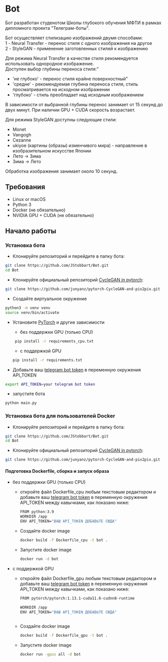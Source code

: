 # Bot

Бот разработан студенотом Школы глубокого обучения МФТИ в рамках дипломного проекта "Телеграм-боты".

Бот осуществляет стилизацию изображений двумя способами:  
1 - Neural Transfer - перенос стиля с одного изображения на другое  
2 - StyleGAN - применение заготовленных стилей к изображению

Для режима Neural Transfer в качестве стиля рекомендуется использовать однородное изображение.  
Доступен выбор глубины переноса стиля:"

- 'не глубоко' - перенос стиля крайне поверхностный"
- 'средне' - рекомендуемая глубина переноса стиля, стиль просматривается на исходном изображении
- 'глубоко' - стиль преобладает над исходным изображением

В зависимости от выбранной глубины перенос занимает от 15 секунд до двух минут. При наличии GPU + CUDA скорость
возрастает.

Для режима StyleGAN доступны следующие стили:

- Monet
- Vangogh
- Cezanne
- ukiyoe (картины (образы) изменчивого мира) - направление в изобразительном искусстве Японии
- Лето -> Зима
- Зима -> Лето

Обработка изображения занимает около 10 секунд.

## Требования

- Linux or macOS
- Python 3
- Docker (не обязательно)
- NVIDIA GPU + CUDA (не обязательно)

## Начало работы

### Установка бота

- Клонируйте репозиторий и перейдите в папку бота:

```bash
git clone https://github.com/JStobbart/Bot.git
cd Bot
```

- Клонируйте официальный репозиторий [CycleGAN in pytorch](https://github.com/junyanz/pytorch-CycleGAN-and-pix2pix):

```bash
git clone https://github.com/junyanz/pytorch-CycleGAN-and-pix2pix.git
```

- Создайте виртуальное окружение

```bash
python3 -m venv venv
source venv/bin/activate
```

- Установите [PyTorch](http://pytorch.org) и другие зависимости
    - без поддержки GPU (только CPU)
    ```bash
     pip install -r requirements_cpu.txt
     ```
    - с поддержкой GPU
     ```bash
     pip install -r requirements.txt
     ```

- Добавьте ваш [telegram bot token](https://core.telegram.org/bots#how-do-i-create-a-bot)
  в переменную окружения API_TOKEN

```bash
export API_TOKEN=your telegram bot token
```

- запустите бота

```bash
python main.py
```

### Установка бота для пользователей Docker

- Клонируйте репозиторий и перейдите в папку бота:

```bash
git clone https://github.com/JStobbart/Bot.git
cd Bot
```

- Клонируйте официальный репозиторий [CycleGAN in pytorch](https://github.com/junyanz/pytorch-CycleGAN-and-pix2pix):

```bash
git clone https://github.com/junyanz/pytorch-CycleGAN-and-pix2pix.git
```

#### Подготовка Dockerfile, сборка и запуск образа

- без поддержки GPU (только CPU)
    - откройте файл Dockerfile_cpu любым текстовым редактором и добавьте
      ваш [telegram bot token](https://core.telegram.org/bots#how-do-i-create-a-bot)
      в переменную окружения API_TOKEN между кавычками, как показано ниже:
        ```bash
        FROM python:3.9
        WORKDIR /app
        ENV API_TOKEN="ВАШ API_TOKEN ДОБАВЬТЕ СЮДА"
        ```
    - Создайте docker image
        ```bash
        docker build -f Dockerfile_cpu -t bot .
        ```
    - Запустите docker image
        ```bash
        docker run -d bot
        ```

- с поддержкой GPU
    - откройте файл Dockerfile_gpu любым текстовым редактором и добавьте
      ваш [telegram bot token](https://core.telegram.org/bots#how-do-i-create-a-bot)
      в переменную окружения API_TOKEN между кавычками, как показано ниже:

         ```bash
        FROM pytorch/pytorch:1.13.1-cuda11.6-cudnn8-runtime
    
        WORKDIR /app
        ENV API_TOKEN="ВАШ API_TOKEN ДОБАВЬТЕ СЮДА"
            
        ```  
    - Создайте docker image

      ```bash
      docker build -f Dockerfile_gpu -t bot .
      ```
    - Запустите docker image

      ```bash
      docker run -gpus all -d bot
      ```




